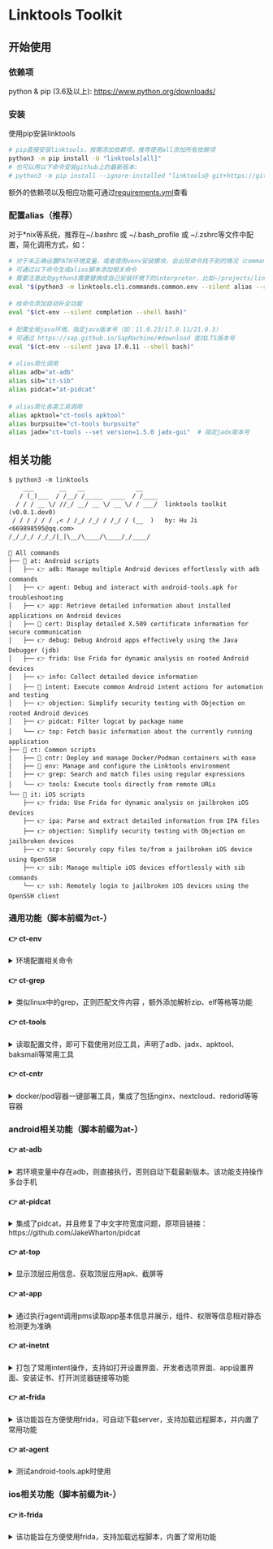 # Linktools Toolkit

## 开始使用

### 依赖项

python & pip (3.6及以上): <https://www.python.org/downloads/>

### 安装

使用pip安装linktools

```bash
# pip直接安装linktools，按需添加依赖项，推荐使用all添加所有依赖项
python3 -m pip install -U "linktools[all]"
# 也可以用以下命令安装github上的最新版本:
# python3 -m pip install --ignore-installed "linktools@ git+https://github.com/ice-black-tea/linktools.git@master"
```

额外的依赖项以及相应功能可通过[requirements.yml](https://github.com/ice-black-tea/linktools/blob/master/requirements.yml)查看

### 配置alias（推荐）

对于*nix等系统，推荐在~/.bashrc 或 ~/.bash_profile 或 ~/.zshrc等文件中配置，简化调用方式，如：

```bash
# 对于未正确设置PATH环境变量，或者使用venv安装模块，会出现命令找不到的情况（command not found: ct-env）
# 可通过以下命令生成alias脚本添加相关命令
# 需要注意此处python3需要替换成自己安装环境下的interpreter，比如~/projects/linktools/venv/bin/python
eval "$(python3 -m linktools.cli.commands.common.env --silent alias --shell bash)"

# 给命令添加自动补全功能
eval "$(ct-env --silent completion --shell bash)"  

# 配置全局java环境，指定java版本号（如：11.0.23/17.0.11/21.0.3）
# 可通过 https://sap.github.io/SapMachine/#download 查找LTS版本号
eval "$(ct-env --silent java 17.0.11 --shell bash)"

# alias简化调用
alias adb="at-adb"
alias sib="it-sib"
alias pidcat="at-pidcat"

# alias简化各类工具调用
alias apktool="ct-tools apktool"
alias burpsuite="ct-tools burpsuite"
alias jadx="ct-tools --set version=1.5.0 jadx-gui"  # 指定jadx版本号
```

## 相关功能

```
$ python3 -m linktools
    ___       __   __              __
   / (_)___  / /__/ /_____  ____  / /____
  / / / __ \/ //_/ __/ __ \/ __ \/ / ___/  linktools toolkit (v0.0.1.dev0)
 / / / / / / ,< / /_/ /_/ / /_/ / (__  )   by: Hu Ji <669898595@qq.com>
/_/_/_/ /_/_/|_|\__/\____/\____/_/____/

📎 All commands
├── 📖 at: Android scripts
│   ├── 👉 adb: Manage multiple Android devices effortlessly with adb commands
│   ├── 👉 agent: Debug and interact with android-tools.apk for troubleshooting
│   ├── 👉 app: Retrieve detailed information about installed applications on Android devices
│   ├── 📘 cert: Display detailed X.509 certificate information for secure communication
│   ├── 👉 debug: Debug Android apps effectively using the Java Debugger (jdb)
│   ├── 👉 frida: Use Frida for dynamic analysis on rooted Android devices
│   ├── 👉 info: Collect detailed device information
│   ├── 📘 intent: Execute common Android intent actions for automation and testing
│   ├── 👉 objection: Simplify security testing with Objection on rooted Android devices
│   ├── 👉 pidcat: Filter logcat by package name
│   └── 👉 top: Fetch basic information about the currently running application
├── 📖 ct: Common scripts
│   ├── 📘 cntr: Deploy and manage Docker/Podman containers with ease
│   ├── 📘 env: Manage and configure the Linktools environment
│   ├── 👉 grep: Search and match files using regular expressions
│   └── 👉 tools: Execute tools directly from remote URLs
└── 📖 it: iOS scripts
    ├── 👉 frida: Use Frida for dynamic analysis on jailbroken iOS devices
    ├── 👉 ipa: Parse and extract detailed information from IPA files
    ├── 👉 objection: Simplify security testing with Objection on jailbroken devices
    ├── 👉 scp: Securely copy files to/from a jailbroken iOS device using OpenSSH
    ├── 👉 sib: Manage multiple iOS devices effortlessly with sib commands
    └── 👉 ssh: Remotely login to jailbroken iOS devices using the OpenSSH client
```

### 通用功能（脚本前缀为ct-）

#### 👉 ct-env

<details>
<summary>环境配置相关命令</summary>

##### 常用命令

```bash
# 生成alias脚本，常配合~/.bashrc等文件使用
$ ct-env --silent alias --shell bash

# 生成自动补全脚本，常配合~/.bashrc等文件使用
$ ct-env --silent completion --shell bash

# 生成配置java环境变量脚本，常配合~/.bashrc等文件使用
$ ct-env --silent java 17.0.11 --shell bash

# 进入已初始化相关环境变量的shell
$ ct-env shell

# 清除项目中7天以上未使用的缓存文件
$ ct-env clean 7
```

</details>

#### 👉 ct-grep

<details>
<summary>类似linux中的grep，正则匹配文件内容 ，额外添加解析zip、elf等格等功能</summary>

![ct-grep](https://raw.githubusercontent.com/ice-black-tea/linktools/master/images/ct-grep.png)

</details>

#### 👉 ct-tools

<details>
<summary>读取配置文件，即可下载使用对应工具，声明了adb、jadx、apktool、baksmali等常用工具</summary>

##### 常用命令

所有声明的工具可通过[配置文件](https://github.com/ice-black-tea/linktools/blob/master/src/linktools/template/tools.yml)查看，此处以apktool举例

```bash
# 初始化并执行apktool命令
$ ct-tools apktool -h

# 查看apktool相关配置
$ ct-tools --config apktool

# 只初始化不执行
$ ct-tools --download apktool

# 清除apktool相关文件
$ ct-tools --clear apktool

# 后台运行apktool
$ ct-tools --daemon apktool

# 修改apktool版本号
$ ct-tools --set version=2.5.0 apktool
```

</details>

#### 👉 ct-cntr

<details>
<summary>docker/pod容器一键部署工具，集成了包括nginx、nextcloud、redorid等等容器</summary>

##### 参考

1. [搭建homelab](https://github.com/ice-black-tea/cntr-homelab)
2. [搭建redroid](https://github.com/redroid-rockchip)

</details>

### android相关功能（脚本前缀为at-）

#### 👉 at-adb

<details>
<summary>若环境变量中存在adb，则直接执行，否则自动下载最新版本。该功能支持操作多台手机</summary>

##### 常用命令

at-adb的命令与adb命令一致，以下以adb shell举例

```bash
# 指定序列号，并调用adb shell
$ at-adb -s xxx shell

# 上次使用的设备，并调用adb shell
$ at-adb -l shell

# 连接远程端口，并调用adb shell
$ at-adb -c 127.0.0.1:5555 shell

# 未指定则会需要选择一台设备，并调用adb shell
$ at-adb shell
More than one device/emulator
>> 1: 18201FDF6003BE (Pixel 6)
   2: 10.10.10.58:5555 (Pixel 6)
Choose device [1~2] (1): 1
```

</details>

#### 👉 at-pidcat

<details>
<summary>集成了pidcat，并且修复了中文字符宽度问题，原项目链接：https://github.com/JakeWharton/pidcat</summary>

##### 常用命令

```bash
# 查看指定包名应用的日志
$ at-pidcat -p me.ele

# 查看当前运行进程的日志
$ at-pidcat --top

# 查看指定tag的日志
$ at-pidcat -t XcdnEngine
```

</details>

#### 👉 at-top

<details>
<summary>显示顶层应用信息、获取顶层应用apk、截屏等</summary>

##### 常用命令

```bash
# 展示当前顶层应用包名、activity、apk路径等信息
$ at-top 

# 将当前顶层应用apk导出
$ at-top --apk

# 将当前页面截屏导出
$ at-top --screen
```

</details>

#### 👉 at-app

<details>
<summary>通过执行agent调用pms读取app基本信息并展示，组件、权限等信息相对静态检测更为准确</summary>

##### 常用命令

```bash
# 显示当前应用的基本信息
$ at-app

# 显示当前应用的详细信息
$ at-app --detail

# 显示当前应用信息风险项
$ at-app --detail --dangerous

# 显示非系统应用信息
$ at-app --non-system
```

##### 输出效果

![at-app](https://raw.githubusercontent.com/ice-black-tea/linktools/master/images/at-app.png)

</details>

#### 👉 at-inetnt

<details>
<summary>打包了常用intent操作，支持如打开设置界面、开发者选项界面、app设置界面、安装证书、打开浏览器链接等功能</summary>

##### 常用命令

```bash
# 跳转到设置页
$ at-intent setting

# 跳转到开发者选项页
$ at-intent setting-dev

# 跳转到app设置页
$ at-intent setting-app

# 安装证书
$ at-intent setting-cert ~/test.crt

# 安装apk
$ at-intent install https://example.com/test.apk

# 浏览器中打开特定页，也可用于测试url scheme
$ at-intent browser https://example.com
```

</details>

#### 👉 at-frida

<details>
<summary>该功能旨在方便使用frida，可自动下载server，支持加载远程脚本，并内置了常用功能</summary>

##### 相关特性
1. 可以支持根据android设备和python的frida版本，全自动完成下载、推送、运行frida server
2. 监听了spawn进程变化情况，可以同时hook主进程和各个子进程
3. 监听js文件变化，实时加载
4. 注入了内置脚本，封装常用功能，如：过ssl pinning
5. 支持加载远程脚本
6. 支持重定向设备流量到本地端口

##### 使用方式

**1) 以命令行方式运行**

```bash
# 从本地加载~/test/frida.js脚本，以spawn模式注入到me.ele进程中
$ at-frida -l ~/test/frida.js -p me.ele --spawn

# 从远程加载frida脚本，注入到me.ele进程中，并将me.ele流量重定向到本地8080端口
$ at-frida -c https://raw.githubusercontent.com/ice-black-tea/linktools/master/agents/frida/test/android.js -p me.ele --redirect-port 8080

# 只启动frida-server，不注入脚本
$ at-frida --serve --remote-port 27042 --local-port 27042 -p fake_package

# 不启动frida-server，通过设备上frida server启动的27042端口，注入到me.ele进程中
$ at-frida --no-serve --remote-port 27042 -p me.ele
```

**2) 使用python方式调用**

执行如下python脚本即可自动开启frida-server，并将js代码注入到指定进程，参考[src/linktools/cli/commands/android/frida.py](https://github.com/ice-black-tea/linktools/blob/master/src/linktools/cli/commands/android/frida.py) 

```python
#!/usr/bin/env python3
# -*- coding: utf-8 -*-
from linktools.cli import BaseCommand
from linktools.frida import FridaApplication, FridaEvalCode, FridaAndroidServer


class Command(BaseCommand):

    def init_arguments(self, parser):
        pass
    
    def run(self, args):
        code = """
            Java.perform(function () {
                JavaHelper.hookMethods(
                    "java.util.HashMap",
                     "put",
                     {stack: false, args: true}
                );
            });
            """
        
        with FridaAndroidServer() as server:
            app = FridaApplication(
                server,
                user_scripts=(FridaEvalCode(code),),
                enable_spawn_gating=True,
                target_identifiers=rf"^com.topjohnwu.magisk($|:)"
            )
            app.inject_all()
            app.run()


command = Command()
if __name__ == "__main__":
    command.main()
```

##### 内置接口

e.g. [java相关接口](https://github.com/ice-black-tea/linktools/blob/master/agents/frida/lib/java.ts)

```javascript
Java.perform(function () {

    // hook特定类的指定方法
    JavaHelper.hookMethod(
        "me.ele.privacycheck.f",                    // 可以是类名，也可以是类对象 => Java.use("me.ele.privacycheck.f")
        "a",                                        // 方法名
        ['android.app.Application', 'boolean'],     // 参数类型
        function (obj, args) {                      // hook方法实现
            args[1] = true;
            return this(obj, args);                 // this代表当前hook方法，obj代表当前hook对象，args代表当前hook方法参数
        }
    );

    // hook特定类的所有名为isHttpType的方法
    JavaHelper.hookMethods(
        "anet.channel.entity.ConnType",             // 可以是类名，也可以是类对象
        "isHttpType",                               // 方法名
        () => true                                  // hook实现
    );
    
    // hook特定类的所有方法
    JavaHelper.hookAllMethods(
        "p.r.o.x.y.PrivacyApi",                     // 可以是类名，也可以是类对象
        JavaHelper.getEventImpl({                   // 生成一个通用的hook方法
            stack: true,                            // 打印堆栈
            args: true,                             // 打印参数返回值
            thread: false,
            customKey1: "自定义参数",                 // 自定义参数，会回显日志中
        })
    );
    
    // 类似Java.use()
    // 如果当前classloader不存在需要找的类，则会持续监控动态加载的classloader，直到找到指定类为止
    JavaHelper.use("p.r.o.x.y.PrivacyApi", function(clazz) {
        // 终于等到class出现，干点想干的事吧
        JavaHelper.hookAllMethods(
            clazz,
            JavaHelper.getEventImpl({
                stack: true,
                args: true,
            })
        );
    });
    
    // 禁用ssl pinning
    JavaHelper.bypassSslPinning();
    
    // 开启webview调试模式
    JavaHelper.setWebviewDebuggingEnabled();
    
});
```

</details>

#### 👉 at-agent

<details>
<summary>测试android-tools.apk时使用</summary>

##### 常用命令

```bash
# 调用android-tools.apk中的方法
$ at-agent common --set-clipboard "剪切板内容"

# 获取剪切板内容
$ at-agent common --get-clipboard

# 以root权限dump系统服务信息，包括服务所在进程信息，需要root设备并且挂载DebugFS：https://source.android.com/docs/core/architecture/kernel/using-debugfs-12?hl=zh-cn
$ at-agent -u root --debug service --detail

# 添加插件并调用插件方法
$ at-agent --plugin app-release.apk
```

</details>

### ios相关功能（脚本前缀为it-）

#### 👉 it-frida

<details>
<summary>该功能旨在方便使用frida，支持加载远程脚本，内置了常用功能</summary>

```
$ it-frida -h                                                                                                                                       ░▒▓ ✔  12:37:52
usage: it-frida [-h] [--version] [--verbose] [--debug] [--time | --no-time] [--level | --no-level] [-u UDID | --connect IP:PORT | --last] [-b BUNDLE_ID] [--spawn]
                [-P KEY VALUE] [-l SCRIPT] [-e CODE] [-c URL] [-a]

Easy to use frida (require iOS device jailbreak)

    ___       __   __              __
   / (_)___  / /__/ /_____  ____  / /____
  / / / __ \/ //_/ __/ __ \/ __ \/ / ___/  linktools toolkit (v0.0.1.dev0)
 / / / / / / ,< / /_/ /_/ / /_/ / (__  )   by: Hu Ji <669898595@qq.com>
/_/_/_/ /_/_/|_|\__/\____/\____/_/____/

options:
  -h, --help            show this help message and exit
  --version             show program's version number and exit
  -b BUNDLE_ID, --bundle-id BUNDLE_ID
                        target bundle id (default: frontmost application)
  --spawn               inject after spawn (default: false)
  -P KEY VALUE, --parameters KEY VALUE
                        user script parameters
  -l SCRIPT, --load SCRIPT
                        load user script
  -e CODE, --eval CODE  evaluate code
  -c URL, --codeshare URL
                        load share script url
  -a, --auto-start      automatically start when all processes exits

log arguments:
  --verbose             increase log verbosity
  --debug               enable debug mode and increase log verbosity
  --time, --no-time     show log time
  --level, --no-level   show log level

sib arguments:
  -u UDID, --udid UDID  specify unique device identifier
  --connect IP:PORT     use device with TCP/IP
  --last                use last device
```

</details>
